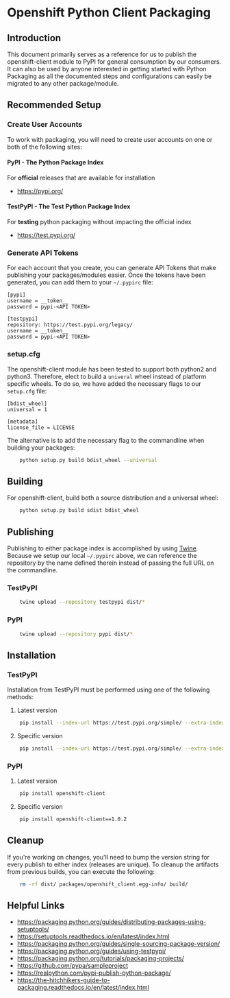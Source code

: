 # Openshift Python Client Packaging

## Introduction
This document primarily serves as a reference for us to publish the openshift-client module to PyPI for general consumption by our consumers.  It can also be used by anyone interested in getting started with Python Packaging as all the documented steps and configurations can easily be migrated to any other package/module.

## Recommended Setup
### Create User Accounts
To work with packaging, you will need to create user accounts on one or both of the following sites:  

#### PyPI - The Python Package Index
For **official** releases that are available for installation
* https://pypi.org/

#### TestPyPI - The Test Python Package Index
For **testing** python packaging without impacting the official index
* https://test.pypi.org/

### Generate API Tokens 
For each account that you create, you can generate API Tokens that make publishing your packages/modules easier.  Once the tokens have been generated, you can add them to your `~/.pypirc` file:

```text
[pypi]
username = __token__
password = pypi-<API TOKEN>

[testpypi]
repository: https://test.pypi.org/legacy/
username = __token__
password = pypi-<API TOKEN>
```

### setup.cfg
The openshift-client module has been tested to support both python2 and python3.  Therefore, elect to build a `univeral` wheel instead of platform specific wheels.  To do so, we have added the necessary flags to our `setup.cfg` file:
```text
[bdist_wheel]
universal = 1 

[metadata]
license_file = LICENSE
```

The alternative is to add the necessary flag to the commandline when building your packages:

```bash
    python setup.py build bdist_wheel --universal
```

## Building
For openshift-client, build both a source distribution and a universal wheel: 
```bash
    python setup.py build sdist bdist_wheel
```

## Publishing
Publishing to either package index is accomplished by using [Twine](https://pypi.org/project/twine/).  Because we setup our local `~/.pypirc` above, we can reference the repository by the name defined therein instead of passing the full URL on the commandline.

### TestPyPI
```bash
    twine upload --repository testpypi dist/*
```

### PyPI
```bash
    twine upload --repository pypi dist/*
```

## Installation

### TestPyPI
Installation from TestPyPI must be performed using one of the following methods: 

1. Latest version
```bash
    pip install --index-url https://test.pypi.org/simple/ --extra-index-url https://pypi.org/simple openshift-client
```
2. Specific version
```bash
    pip install --index-url https://test.pypi.org/simple/ --extra-index-url https://pypi.org/simple openshift-client==1.0.2
```

### PyPI
1. Latest version
```bash
    pip install openshift-client
```

2. Specific version
```bash
    pip install openshift-client==1.0.2
```

## Cleanup
If you're working on changes, you'll need to bump the version string for every publish to either index (releases are unique).  To cleanup the artifacts from previous builds, you can execute the following: 
```bash
    rm -rf dist/ packages/openshift_client.egg-info/ build/
```

## Helpful Links
* https://packaging.python.org/guides/distributing-packages-using-setuptools/
* https://setuptools.readthedocs.io/en/latest/index.html
* https://packaging.python.org/guides/single-sourcing-package-version/
* https://packaging.python.org/guides/using-testpypi/
* https://packaging.python.org/tutorials/packaging-projects/
* https://github.com/pypa/sampleproject
* https://realpython.com/pypi-publish-python-package/
* https://the-hitchhikers-guide-to-packaging.readthedocs.io/en/latest/index.html